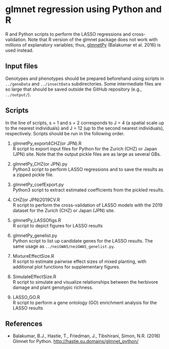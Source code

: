 # glmnet regression using Python and R    

R and Python scripts to perform the LASSO regressions and cross-validation. Note that R version of the glmnet package does not work with millions of explanatory variables; thus, [glmnetPy](https://github.com/bbalasub1/glmnet_python) (Balakumar et al. 2016) is used instead.

## Input files
Genotypes and phenotypes should be prepared beforehand using scripts in ```../genoData``` and ```../insectData``` subdirectories. Some intermediate files are so large that should be saved outside the GitHub repository (e.g., ```../output/```).

## Scripts
In the line of scripts, s = 1 and s = 2 corresponds to J = 4 (a spatial scale up to the nearest individuals) and J = 12 (up to the second nearest individuals), respectively. Scripts should be run in the following order.    

1. glmnetPy_export4CHZ(or JPN).R  
R script to export input files for Python for the Zurich (CHZ) or Japan (JPN) site. Note that the output pickle files are as large as several GBs.

1. glmnetPy_CHZ(or JPN).py  
Python3 script to perform LASSO regressions and to save the results as a zipped pickle file.  

1. glmnetPy_coefExport.py  
Python3 script to extract estimated coefficients from the pickled results.    

1. CHZ(or JPN)2019CV.R  
R script to perform the cross-validation of LASSO models with the 2019 dataset for the Zurich (CHZ) or Japan (JPN) site.

1. glmnetPy_LASSOfigs.R  
R script to depict figures for LASSO results  

1. glmnetPy_genelist.py  
Python script to list up candidate genes for the LASSO results. The same usage as ```../neiGWAS/neiGWAS_genelist.py```.

1. MixtureEffectSize.R  
R script to estimate pairwise effect sizes of mixed planting, with additional plot functions for supplementary figures.  

1. SimulateEffectSize.R  
R script to simulate and visualize relationships between the herbivore damage and plant genotypic richness.  

1. LASSO_GO.R  
R script to perform a gene ontology (GO) enrichment analysis for the LASSO results  

## References
- Balakumar, B.J., Hastie, T., Friedman, J., Tibshirani, Simon, N.R. (2016) Glmnet for Python. http://hastie.su.domains/glmnet_python/  
